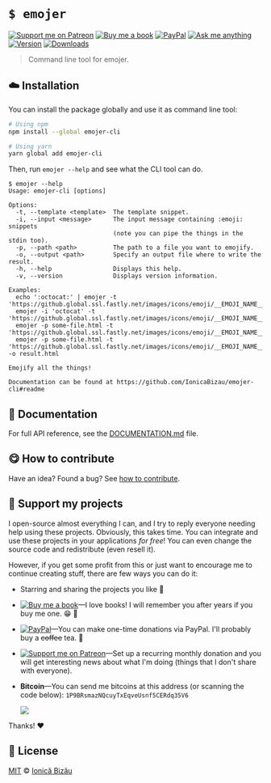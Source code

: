 <!-- Please do not edit this file. Edit the `blah` field in the `package.json` instead. If in doubt, open an issue. -->


# `$ emojer`

 [![Support me on Patreon][badge_patreon]][patreon] [![Buy me a book][badge_amazon]][amazon] [![PayPal][badge_paypal_donate]][paypal-donations] [![Ask me anything](https://img.shields.io/badge/ask%20me-anything-1abc9c.svg)](https://github.com/IonicaBizau/ama) [![Version](https://img.shields.io/npm/v/emojer-cli.svg)](https://www.npmjs.com/package/emojer-cli) [![Downloads](https://img.shields.io/npm/dt/emojer-cli.svg)](https://www.npmjs.com/package/emojer-cli)

> Command line tool for emojer.

## :cloud: Installation

You can install the package globally and use it as command line tool:


```sh
# Using npm
npm install --global emojer-cli

# Using yarn
yarn global add emojer-cli
```


Then, run `emojer --help` and see what the CLI tool can do.


```
$ emojer --help
Usage: emojer-cli [options]

Options:
  -t, --template <template>  The template snippet.
  -i, --input <message>      The input message containing :emoji: snippets
                             (note you can pipe the things in the stdin too).
  -p, --path <path>          The path to a file you want to emojify.
  -o, --output <path>        Specify an output file where to write the result.
  -h, --help                 Displays this help.
  -v, --version              Displays version information.

Examples:
  echo ':octocat:' | emojer -t 'https://github.global.ssl.fastly.net/images/icons/emoji/__EMOJI_NAME__.png'
  emojer -i 'octocat' -t 'https://github.global.ssl.fastly.net/images/icons/emoji/__EMOJI_NAME__.png'
  emojer -p some-file.html -t 'https://github.global.ssl.fastly.net/images/icons/emoji/__EMOJI_NAME__.png'
  emojer -p some-file.html -t 'https://github.global.ssl.fastly.net/images/icons/emoji/__EMOJI_NAME__.png' -o result.html

Emojify all the things!

Documentation can be found at https://github.com/IonicaBizau/emojer-cli#readme
```

## :memo: Documentation

For full API reference, see the [DOCUMENTATION.md][docs] file.

## :yum: How to contribute
Have an idea? Found a bug? See [how to contribute][contributing].


## :sparkling_heart: Support my projects

I open-source almost everything I can, and I try to reply everyone needing help using these projects. Obviously,
this takes time. You can integrate and use these projects in your applications *for free*! You can even change the source code and redistribute (even resell it).

However, if you get some profit from this or just want to encourage me to continue creating stuff, there are few ways you can do it:

 - Starring and sharing the projects you like :rocket:
 - [![Buy me a book][badge_amazon]][amazon]—I love books! I will remember you after years if you buy me one. :grin: :book:
 - [![PayPal][badge_paypal]][paypal-donations]—You can make one-time donations via PayPal. I'll probably buy a ~~coffee~~ tea. :tea:
 - [![Support me on Patreon][badge_patreon]][patreon]—Set up a recurring monthly donation and you will get interesting news about what I'm doing (things that I don't share with everyone).
 - **Bitcoin**—You can send me bitcoins at this address (or scanning the code below): `1P9BRsmazNQcuyTxEqveUsnf5CERdq35V6`

    ![](https://i.imgur.com/z6OQI95.png)

Thanks! :heart:



## :scroll: License

[MIT][license] © [Ionică Bizău][website]

[badge_patreon]: http://ionicabizau.github.io/badges/patreon.svg
[badge_amazon]: http://ionicabizau.github.io/badges/amazon.svg
[badge_paypal]: http://ionicabizau.github.io/badges/paypal.svg
[badge_paypal_donate]: http://ionicabizau.github.io/badges/paypal_donate.svg
[patreon]: https://www.patreon.com/ionicabizau
[amazon]: http://amzn.eu/hRo9sIZ
[paypal-donations]: https://www.paypal.com/cgi-bin/webscr?cmd=_s-xclick&hosted_button_id=RVXDDLKKLQRJW
[donate-now]: http://i.imgur.com/6cMbHOC.png

[license]: http://showalicense.com/?fullname=Ionic%C4%83%20Biz%C4%83u%20%3Cbizauionica%40gmail.com%3E%20(https%3A%2F%2Fionicabizau.net)&year=2016#license-mit
[website]: https://ionicabizau.net
[contributing]: /CONTRIBUTING.md
[docs]: /DOCUMENTATION.md
